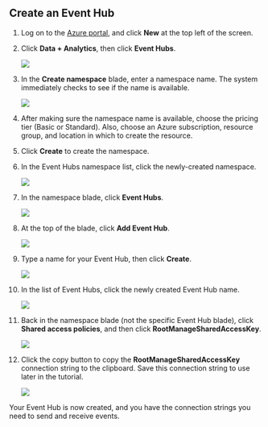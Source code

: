 ## Create an Event Hub

1. Log on to the [Azure portal][], and click **New** at the top left of the screen.

2. Click **Data + Analytics**, then click **Event Hubs**.

	![](./media/event-hubs-create-event-hub/create-event-hub9.png)

3. In the **Create namespace** blade, enter a namespace name. The system immediately checks to see if the name is available.

	![](./media/event-hubs-create-event-hub/create-event-hub1.png)

4. After making sure the namespace name is available, choose the pricing tier (Basic or Standard). Also, choose an Azure subscription, resource group, and location in which to create the resource. 

2. Click **Create** to create the namespace.

6. In the Event Hubs namespace list, click the newly-created namespace.      

	![](./media/event-hubs-create-event-hub/create-event-hub2.png)

7. In the namespace blade, click **Event Hubs**.

	![](./media/event-hubs-create-event-hub/create-event-hub3.png)

8. At the top of the blade, click **Add Event Hub**.

	![](./media/event-hubs-create-event-hub/create-event-hub4.png)

3. Type a name for your Event Hub, then click **Create**.

	![](./media/event-hubs-create-event-hub/create-event-hub5.png)

4. In the list of Event Hubs, click the newly created Event Hub name. 

	![](./media/event-hubs-create-event-hub/create-event-hub6.png)

5. Back in the namespace blade (not the specific Event Hub blade), click **Shared access policies**, and then click **RootManageSharedAccessKey**.

	![](./media/event-hubs-create-event-hub/create-event-hub7.png)

5. Click the copy button to copy the **RootManageSharedAccessKey** connection string to the clipboard. Save this connection string to use later in the tutorial.

	![](./media/event-hubs-create-event-hub/create-event-hub8.png)

Your Event Hub is now created, and you have the connection strings you need to send and receive events.

[Azure portal]: https://portal.azure.com/
